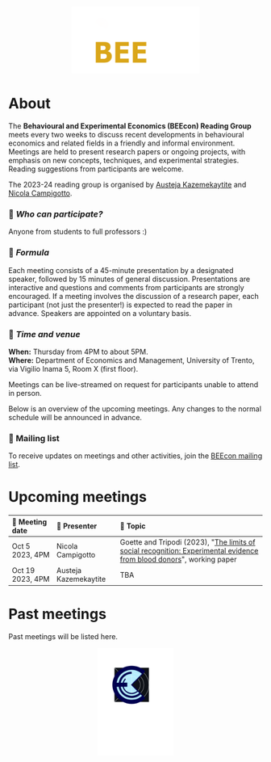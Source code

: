 <p align="center"><img src="images/BEEcon_logo.png" width="50%"></p>

# About 

The **Behavioural and Experimental Economics (BEEcon) Reading Group** meets every two weeks to discuss recent developments in behavioural economics and related fields in a friendly and informal environment. Meetings are held to present research papers or ongoing projects, with emphasis on new concepts, techniques, and experimental strategies. Reading suggestions from participants are welcome.

The 2023-24 reading group is organised by [Austeja Kazemekaytite](mailto:a.kazemekaityte@unitn.it?subject=BEEcon%20Reading%20Group) and [Nicola Campigotto](mailto:nicola.campigotto@unitn.it?subject=BEEcon%20Reading%20Group).

### 📌 *Who can participate?*

Anyone from students to full professors :)

### 📌 *Formula*

Each meeting consists of a 45-minute presentation by a designated speaker, followed by 15 minutes of general discussion. Presentations are interactive and questions and comments from participants are strongly encouraged. If a meeting involves the discussion of a research paper, each participant (not just the presenter!) is expected to read the paper in advance. Speakers are appointed on a voluntary basis.

### 📌 *Time and venue*

**When:** Thursday from 4PM to about 5PM.    
**Where:** Department of Economics and Management, University of Trento, via Vigilio Inama 5, Room X (first floor).

Meetings can be live-streamed on request for participants unable to attend in person. 

Below is an overview of the upcoming meetings. Any changes to the normal schedule will be announced in advance.

### 📌 Mailing list

To receive updates on meetings and other activities, join the [BEEcon mailing list](https://groups.google.com/a/unitn.it/g/beecon-reading-group-rnoos72391n9-unverified).

# Upcoming meetings

| 📆 **Meeting date** | 📢 **Presenter**      | 📝 **Topic** |
| :--- | :--- | :--- |
| Oct 5 2023, 4PM      | Nicola Campigotto     | Goette and Tripodi (2023), "[The limits of social recognition: Experimental evidence from blood donors](https://www.egontripodi.com/papers/recognition.pdf)", working paper |
| Oct 19 2023, 4PM     | Austeja Kazemekaytite | TBA |


# Past meetings

Past meetings will be listed here.


<p align="center"><img src="images/studio.svg" width="30%"></p>

